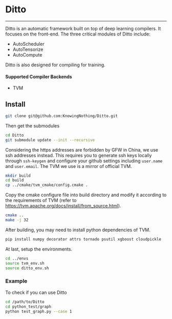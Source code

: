 # Ditto
---
Ditto is an automatic framework built on top of deep learning compilers.
It focuses on the front-end.
The three critical modules of Ditto include:
- AutoScheduler
- AutoTensorize
- AutoCompute

Ditto is also designed for compiling for training.

#### Supported Compiler Backends
- TVM

## Install
```sh
git clone git@github.com:KnowingNothing/Ditto.git
```
Then get the submodules
```sh
cd Ditto
git submodule update --init --recursive
```
Considering the https addresses are forbidden by GFW in China, we use ssh addresses instead. This requires you to generate ssh keys locally through `ssh-keygen` and configure your github settings including `user.name` and `user.email`.
The TVM we use is a mirror of official TVM.

```sh
mkdir build
cd build
cp ../cmake/tvm_cmake/config.cmake .
```
Copy the cmake configure file into build directory and modify it according to the requirements of TVM (refer to https://tvm.apache.org/docs/install/from_source.html).

```sh
cmake ..
make -j 32
```

After building, you may need to install python dependencies of TVM.
```sh
pip install numpy decorator attrs tornado psutil xgboost cloudpickle
```

At last, setup the environments.
```sh
cd ../envs
source tvm_env.sh
source ditto_env.sh
```

### Example
To check if you can use Ditto
```sh
cd /path/to/Ditto
cd python_test/graph
python test_graph.py --case 1
```
